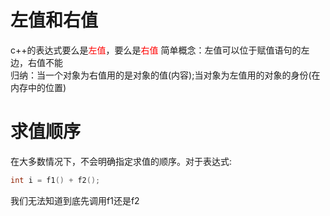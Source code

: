 # 左值和右值
c++的表达式要么是<font color="red">左值</font>，要么是<font color="red">右值</font>
简单概念：左值可以位于赋值语句的左边，右值不能  
归纳：当一个对象为右值用的是对象的值(内容);当对象为左值用的对象的身份(在内存中的位置)
# 求值顺序
在大多数情况下，不会明确指定求值的顺序。对于表达式:
```c++
int i = f1() + f2();
```
我们无法知道到底先调用f1还是f2